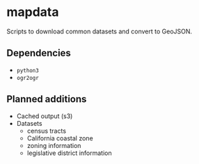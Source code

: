 # mapdata

Scripts to download common datasets and convert to GeoJSON.

## Dependencies

- `python3`
- `ogr2ogr`

## Planned additions

- Cached output (s3)
- Datasets
    - census tracts
    - California coastal zone
    - zoning information
    - legislative district information
